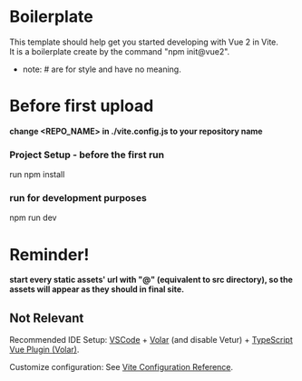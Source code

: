 # Boilerplate
This template should help get you started developing with Vue 2 in Vite.  
It is a boilerplate create by the command "npm init@vue2".

* note: # are for style and have no meaning.

# Before first upload
**change <REPO_NAME> in ./vite.config.js to your repository name** 

### Project Setup - before the first run
run npm install

### run for development purposes
npm run dev

# Reminder! 
**start every static assets' url with "@" (equivalent to src directory), so the assets will appear as they should in final site.**








## Not Relevant

Recommended IDE Setup:
[VSCode](https://code.visualstudio.com/) + [Volar](https://marketplace.visualstudio.com/items?itemName=Vue.volar) (and disable Vetur) + [TypeScript Vue Plugin (Volar)](https://marketplace.visualstudio.com/items?itemName=Vue.vscode-typescript-vue-plugin).

Customize configuration:
See [Vite Configuration Reference](https://vitejs.dev/config/).
